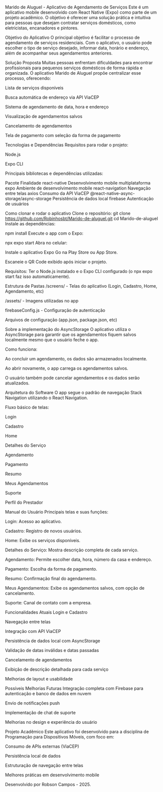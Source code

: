 Marido de Aluguel - Aplicativo de Agendamento de Serviços
Este é um aplicativo mobile desenvolvido com React Native (Expo) como parte de um projeto acadêmico. O objetivo é oferecer uma solução prática e intuitiva para pessoas que desejam contratar serviços domésticos, como eletricistas, encanadores e pintores.

Objetivo do Aplicativo
O principal objetivo é facilitar o processo de agendamento de serviços residenciais. Com o aplicativo, o usuário pode escolher o tipo de serviço desejado, informar data, horário e endereço, além de acompanhar seus agendamentos anteriores.

Solução Proposta
Muitas pessoas enfrentam dificuldades para encontrar profissionais para pequenos serviços domésticos de forma rápida e organizada. O aplicativo Marido de Aluguel propõe centralizar esse processo, oferecendo:

Lista de serviços disponíveis

Busca automática de endereço via API ViaCEP

Sistema de agendamento de data, hora e endereço

Visualização de agendamentos salvos

Cancelamento de agendamentos

Tela de pagamento com seleção da forma de pagamento

Tecnologias e Dependências
Requisitos para rodar o projeto:

Node.js

Expo CLI

Principais bibliotecas e dependências utilizadas:

Pacote	                                             Finalidade
react-native	                                 Desenvolvimento mobile multiplataforma
expo	                                         Ambiente de desenvolvimento mobile
react-navigation	                             Navegação entre telas
axios	                                         Consumo da API ViaCEP
@react-native-async-storage/async-storage	     Persistência de dados local
firebase	                                     Autenticação de usuários

Como clonar e rodar o aplicativo
Clone o repositório:
git clone https://github.com/Robinhosbt/Marido-de-aluguel.git
cd Marido-de-aluguel
Instale as dependências:

npm install
Execute o app com o Expo:

npx expo start
Abra no celular:

Instale o aplicativo Expo Go na Play Store ou App Store.

Escaneie o QR Code exibido após iniciar o projeto.

Requisitos: Ter o Node.js instalado e o Expo CLI configurado (o npx expo start faz isso automaticamente).

Estrutura de Pastas
/screens/ - Telas do aplicativo (Login, Cadastro, Home, Agendamento, etc)

/assets/ - Imagens utilizadas no app

firebaseConfig.js - Configuração de autenticação

Arquivos de configuração (app.json, package.json, etc)

Sobre a implementação do AsyncStorage
O aplicativo utiliza o AsyncStorage para garantir que os agendamentos fiquem salvos localmente mesmo que o usuário feche o app.

Como funciona:

Ao concluir um agendamento, os dados são armazenados localmente.

Ao abrir novamente, o app carrega os agendamentos salvos.

O usuário também pode cancelar agendamentos e os dados serão atualizados.

Arquitetura do Software
O app segue o padrão de navegação Stack Navigation utilizando o React Navigation.

Fluxo básico de telas:

Login

Cadastro

Home

Detalhes do Serviço

Agendamento

Pagamento

Resumo

Meus Agendamentos

Suporte

Perfil do Prestador

Manual do Usuário
Principais telas e suas funções:

Login: Acesso ao aplicativo.

Cadastro: Registro de novos usuários.

Home: Exibe os serviços disponíveis.

Detalhes do Serviço: Mostra descrição completa de cada serviço.

Agendamento: Permite escolher data, hora, número da casa e endereço.

Pagamento: Escolha da forma de pagamento.

Resumo: Confirmação final do agendamento.

Meus Agendamentos: Exibe os agendamentos salvos, com opção de cancelamento.

Suporte: Canal de contato com a empresa.

Funcionalidades Atuais
Login e Cadastro

Navegação entre telas

Integração com API ViaCEP

Persistência de dados local com AsyncStorage

Validação de datas inválidas e datas passadas

Cancelamento de agendamentos

Exibição de descrição detalhada para cada serviço

Melhorias de layout e usabilidade

Possíveis Melhorias Futuras
Integração completa com Firebase para autenticação e banco de dados em nuvem

Envio de notificações push

Implementação de chat de suporte

Melhorias no design e experiência do usuário

Projeto Acadêmico
Este aplicativo foi desenvolvido para a disciplina de Programação para Dispositivos Móveis, com foco em:

Consumo de APIs externas (ViaCEP)

Persistência local de dados

Estruturação de navegação entre telas

Melhores práticas em desenvolvimento mobile

Desenvolvido por Robson Campos - 2025.
